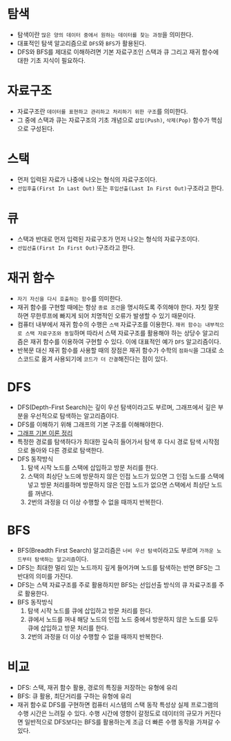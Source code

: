 # 탐색
- 탐색이란 `많은 양의 데이터 중에서 원하는 데이터를 찾는 과정`을 의미한다.
- 대표적인 탐색 알고리즘으로 `DFS`와 `BFS`가 활용된다.
- DFS와 BFS를 제대로 이해하려면 기본 자료구조인 스택과 큐 그리고 재귀 함수에 대한 기초 지식이 필요하다.

# 자료구조
- 자료구조란 `데이터를 표현하고 관리하고 처리하기 위한 구조`를 의미한다.
- 그 중에 스택과 큐는 자료구조의 기초 개념으로 `삽입(Push)`, `삭제(Pop)` 함수가 핵심으로 구성된다.

# 스택
- 먼저 입력된 자료가 나중에 나오는 형식의 자료구조이다.
- `선입후출(First In Last Out)` 또는 `후입선출(Last In First Out)`구조라고 한다.

# 큐
- 스택과 반대로 먼저 입력된 자료구조가 먼저 나오는 형식의 자료구조이다.
- `선입선출(First In First Out)`구조라고 한다.

# 재귀 함수
- `자기 자신을 다시 호출하는 함수`를 의미한다.
- 재귀 함수를 구현할 때에는 항상 `종료 조건`을 명시하도록 주의해야 한다. 자칫 잘못하면 무한루프에 빠지게 되어 치명적인 오류가 발생할 수 있기 때문이다.
- 컴퓨터 내부에서 재귀 함수의 수행은 `스택` 자료구조를 이용한다. `재귀 함수는 내부적으로 스택 자료구조와 동일`하며 따라서 스택 자료구조를 활용해야 하는 상당수 알고리즘은 재귀 함수를 이용하여 구현할 수 있다. 이에 대표적인 예가 `DFS` 알고리즘이다.
- 반복문 대신 재귀 함수를 사용할 때의 장점은 재귀 함수가 수학의 `점화식`을 그대로 소스코드로 옮겨 사용되기에 `코드가 더 간결`해진다는 점이 있다.

# DFS
- DFS(Depth-First Search)는 깊이 우선 탐색이라고도 부르며, 그래프에서 깊은 부분을 우선적으로 탐색하는 알고리즘이다.
- DFS를 이해하기 위해 그래프의 기본 구조를 이해해야한다.
- [그래프 기본 이론 정리](https://velog.io/@codenmh0822/%EB%B9%84%EC%84%A0%ED%98%95-%EC%9E%90%EB%A3%8C%EA%B5%AC%EC%A1%B0-%EA%B7%B8%EB%9E%98%ED%94%84Graph)
- 특정한 경로를 탐색하다가 최대한 깊숙히 들어가서 탐색 후 다시 경로 탐색 시작점으로 돌아와 다른 경로로 탐색한다.
- DFS 동작방식
  1. 탐색 시작 노드를 스택에 삽입하고 방문 처리를 한다.
  2. 스택의 최상단 노드에 방문하지 않은 인접 노드가 있으면 그 인접 노드를 스택에 넣고 방문 처리를하며 방문하지 않은 인접 노드가 없으면 스택에서 최상단 노드를 꺼낸다.
  3. 2번의 과정을 더 이상 수행할 수 없을 때까지 반복한다.

# BFS
- BFS(Breadth First Search) 알고리즘은 `너비 우선 탐색`이라고도 부르며 `가까운 노드부터 탐색하는 알고리즘`이다.
- DFS는 최대한 멀리 있는 노드까지 깊게 들어가며 노드를 탐색하는 반면 BFS는 그 반대의 의미를 가진다.
- DFS는 스택 자료구조를 주로 활용하지만 BFS는 선입선출 방식의 큐 자료구조를 주로 활용한다.
- BFS 동작방식
  1. 탐색 시작 노드를 큐에 삽입하고 방문 처리를 한다.
  2. 큐에서 노드를 꺼내 해당 노드의 인접 노드 중에서 방문하지 않은 노드를 모두 큐에 삽입하고 방문 처리를 한다.
  3. 2번의 과정을 더 이상 수행할 수 없을 때까지 반복한다.

# 비교
- DFS: 스택, 재귀 함수 활용, 경로의 특징을 저장하는 유형에 유리
- BFS: 큐 활용, 최단거리를 구하는 유형에 유리
- 재귀 함수로 DFS를 구현하면 컴퓨터 시스템의 스택 동작 특성상 실제 프로그램의 수행 시간은 느려질 수 있다. 수행 시간에 영향이 갈정도로 데이터의 규모가 커진다면 일반적으로 DFS보다는 BFS를 활용하는게 조금 더 빠른 수행 동작을 가져갈 수 있다.